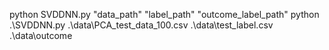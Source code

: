 python SVDDNN.py "data_path" "label_path" "outcome_label_path"
python .\SVDDNN.py .\data\PCA_test_data_100.csv .\data\test_label.csv .\data\outcome